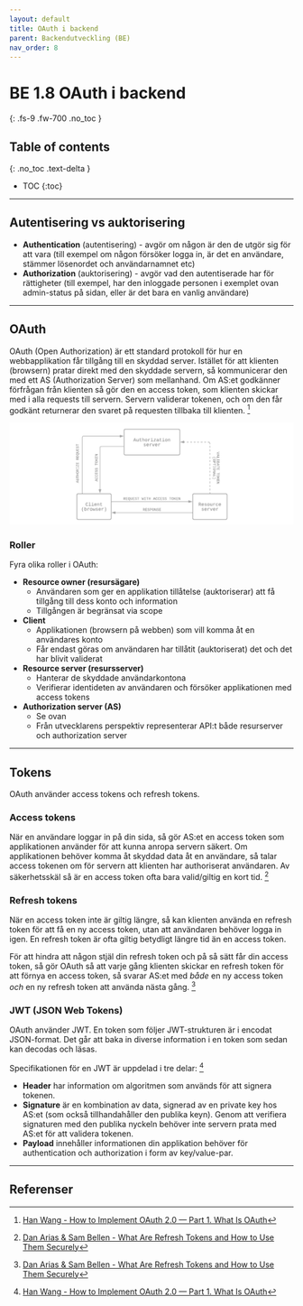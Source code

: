 ```yaml
---
layout: default
title: OAuth i backend
parent: Backendutveckling (BE)
nav_order: 8
---
```


# BE 1.8 OAuth i backend
{: .fs-9 .fw-700 .no_toc }

## Table of contents
{: .no_toc .text-delta }

- TOC
{:toc}

---

## Autentisering vs auktorisering

- **Authentication** (autentisering) - avgör om någon är den de utgör sig för att vara (till exempel om någon försöker logga in, är det en användare, stämmer lösenordet och användarnamnet etc)
- **Authorization** (auktorisering) - avgör vad den autentiserade har för rättigheter (till exempel, har den inloggade personen i exemplet ovan admin-status på sidan, eller är det bara en vanlig användare)

---

## OAuth

OAuth (Open Authorization) är ett standard protokoll för hur en webbapplikation får tillgång till en skyddad server. Istället för att klienten (browsern) pratar direkt med den skyddade servern, så kommunicerar den med ett AS (Authorization Server) som mellanhand. Om AS:et godkänner förfrågan från klienten så gör den en access token, som klienten skickar med i alla requests till servern. Servern validerar tokenen, och om den får godkänt returnerar den svaret på requesten tillbaka till klienten. [^1]

![oauth-diagram](../assets/oauth.png)

### Roller

Fyra olika roller i OAuth:

- **Resource owner (resursägare)**
  - Användaren som ger en applikation tillåtelse (auktoriserar) att få tillgång till dess konto och information
  - Tillgången är begränsat via scope
- **Client**
  - Applikationen (browsern på webben) som vill komma åt en användares konto
  - Får endast göras om användaren har tillåtit (auktoriserat) det och det har blivit validerat
- **Resource server (resursserver)**
  - Hanterar de skyddade användarkontona
  - Verifierar identideten av användaren och försöker applikationen med access tokens
- **Authorization server (AS)**
  - Se ovan
  - Från utvecklarens perspektiv representerar API:t både resurserver och authorization server

---

## Tokens

OAuth använder access tokens och refresh tokens.

### Access tokens

När en användare loggar in på din sida, så gör AS:et en access token som applikationen använder för att kunna anropa servern säkert. Om applikationen behöver komma åt skyddad data åt en användare, så talar access tokenen om för servern att klienten har authoriserat användaren. Av säkerhetsskäl så är en access token ofta bara valid/giltig en kort tid. [^2]

### Refresh tokens

När en access token inte är giltig längre, så kan klienten använda en refresh token för att få en ny access token, utan att användaren behöver logga in igen. En refresh token är ofta giltig betydligt längre tid än en access token.

För att hindra att någon stjäl din refresh token och på så sätt får din access token, så gör OAuth så att varje gång klienten skickar en refresh token för att förnya en access token, så svarar AS:et med *både* en ny access token *och* en ny refresh token att använda nästa gång. [^2]

### JWT (JSON Web Tokens)

OAuth använder JWT. En token som följer JWT-strukturen är i encodat JSON-format. Det går att baka in diverse information i en token som sedan kan decodas och läsas.

Specifikationen för en JWT är uppdelad i tre delar: [^1]

- **Header** har information om algoritmen som används för att signera tokenen.
- **Signature** är en kombination av data, signerad av en private key hos AS:et (som också tillhandahåller den publika keyn). Genom att verifiera signaturen med den publika nyckeln behöver inte servern prata med AS:et för att validera tokenen.
- **Payload** innehåller informationen din applikation behöver för authentication och authorization i form av key/value-par.

---

## Referenser

[^1]: [Han Wang - How to Implement OAuth 2.0 — Part 1. What Is OAuth](https://medium.com/@hwang74/how-to-implement-oauth-2-0-part-1-what-is-it-and-should-i-write-my-own-b47567cf1ee9)
[^2]: [Dan Arias & Sam Bellen - What Are Refresh Tokens and How to Use Them Securely](https://auth0.com/blog/refresh-tokens-what-are-they-and-when-to-use-them/)